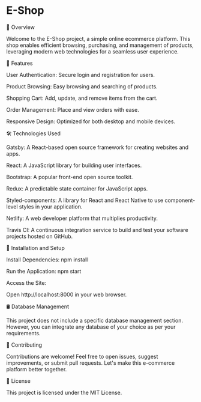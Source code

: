 
  # E-Shop



📅 Overview


Welcome to the E-Shop project, a simple online ecommerce platform. This shop enables efficient browsing, purchasing, and management of products, leveraging modern web technologies for a seamless user experience.



🌟 Features


User Authentication: Secure login and registration for users.

Product Browsing: Easy browsing and searching of products.

Shopping Cart: Add, update, and remove items from the cart.

Order Management: Place and view orders with ease.

Responsive Design: Optimized for both desktop and mobile devices.



🛠️ Technologies Used


Gatsby: A React-based open source framework for creating websites and apps.

React: A JavaScript library for building user interfaces.

Bootstrap: A popular front-end open source toolkit.

Redux: A predictable state container for JavaScript apps.

Styled-components: A library for React and React Native to use component-level styles in your application.

Netlify: A web developer platform that multiplies productivity.

Travis CI: A continuous integration service to build and test your software projects hosted on GitHub.



🚀 Installation and Setup


Install Dependencies:
npm install


Run the Application:
npm start


Access the Site:

Open http://localhost:8000 in your web browser.



🛢️ Database Management


This project does not include a specific database management section. However, you can integrate any database of your choice as per your requirements.



🤝 Contributing


Contributions are welcome! Feel free to open issues, suggest improvements, or submit pull requests. Let's make this e-commerce platform better together.



📝 License


This project is licensed under the MIT License.
